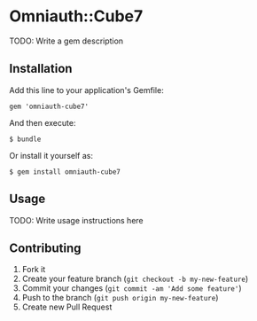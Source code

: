 # Omniauth::Cube7

TODO: Write a gem description

## Installation

Add this line to your application's Gemfile:

    gem 'omniauth-cube7'

And then execute:

    $ bundle

Or install it yourself as:

    $ gem install omniauth-cube7

## Usage

TODO: Write usage instructions here

## Contributing

1. Fork it
2. Create your feature branch (`git checkout -b my-new-feature`)
3. Commit your changes (`git commit -am 'Add some feature'`)
4. Push to the branch (`git push origin my-new-feature`)
5. Create new Pull Request
